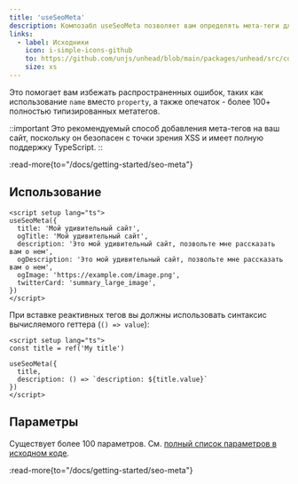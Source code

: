 ```yaml
---
title: 'useSeoMeta'
description: Композабл useSeoMeta позволяет вам определять мета-теги для SEO вашего сайта в виде плоского объекта с полной поддержкой TypeScript.
links:
  - label: Исходники
    icon: i-simple-icons-github
    to: https://github.com/unjs/unhead/blob/main/packages/unhead/src/composables/useSeoMeta.ts
    size: xs
---
```


Это помогает вам избежать распространенных ошибок, таких как использование `name` вместо `property`, а также опечаток - более 100+ полностью типизированных метатегов.

::important
Это рекомендуемый способ добавления мета-тегов на ваш сайт, поскольку он безопасен с точки зрения XSS и имеет полную поддержку TypeScript.
::

:read-more{to="/docs/getting-started/seo-meta"}

## Использование

```vue [app.vue]
<script setup lang="ts">
useSeoMeta({
  title: 'Мой удивительный сайт',
  ogTitle: 'Мой удивительный сайт',
  description: 'Это мой удивительный сайт, позвольте мне рассказать вам о нем',
  ogDescription: 'Это мой удивительный сайт, позвольте мне рассказать вам о нем',
  ogImage: 'https://example.com/image.png',
  twitterCard: 'summary_large_image',
})
</script>
```

При вставке реактивных тегов вы должны использовать синтаксис вычисляемого геттера (`() => value`):

```vue [app.vue]
<script setup lang="ts">
const title = ref('My title')

useSeoMeta({
  title,
  description: () => `description: ${title.value}`
})
</script>
```

## Параметры

Существует более 100 параметров. См. [полный список параметров в исходном коде](https://github.com/harlan-zw/zhead/blob/main/packages/zhead/src/metaFlat.ts#L1035).

:read-more{to="/docs/getting-started/seo-meta"}

